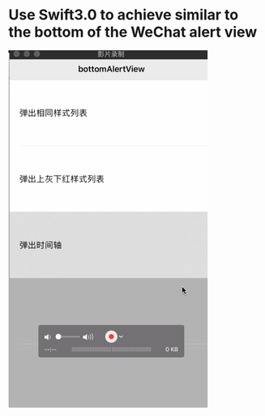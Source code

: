 # Use Swift3.0 to achieve similar to the bottom of the WeChat alert view


 ![类似微信底部弹框](https://github.com/RamboLouis/LuBottomAlertView/blob/master/底部弹框.gif)
